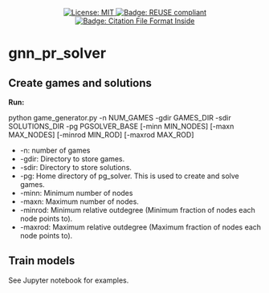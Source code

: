 <!---
SPDX-FileCopyrightText: 2022 German Aerospace Center (DLR)
SPDX-FileContributor: Tobias Hecking <tobias.hecking@dlr.de>
SPDX-FileContributor: Alexander Weinert <alexander.weinert@dlr.de>

SPDX-License-Identifier: CC-BY-NC-ND-3.0
-->

<p align="center">
  <a href="https://github.com/dlr-sc/gitlab2prov/blob/master/LICENSE">
    <img alt="License: MIT" src="https://img.shields.io/badge/license-MIT-yellow.svg" target="_blank" />
  </a>
  <a href="https://citation-file-format.github.io/">
    <img alt="Badge: REUSE compliant" src="https://img.shields.io/reuse/compliance/github.com/DLR-SC/gnn_pr_solver" target="_blank" />
  </a>
  <a href="https://citation-file-format.github.io/">
    <img alt="Badge: Citation File Format Inside" src="https://img.shields.io/badge/-citable%20software-green" target="_blank" />
  </a>
</p>

# gnn_pr_solver

## Create games and solutions

**Run:** 

python game_generator.py -n NUM_GAMES -gdir GAMES_DIR -sdir SOLUTIONS_DIR -pg PGSOLVER_BASE [-minn MIN_NODES]
                             [-maxn MAX_NODES] [-minrod MIN_ROD] [-maxrod MAX_ROD]

- -n: number of games
- -gdir: Directory to store games.
- -sdir: Directory to store solutions.
- -pg: Home directory of pg_solver. This is used to create and solve games.
- -minn: Minimum number of nodes
- -maxn: Maximum number of nodes.
- -minrod: Minimum relative outdegree (Minimum fraction of nodes each node points to).
- -maxrod: Maximum relative outdegree (Maximum fraction of nodes each node points to).

## Train models 

See Jupyter notebook for examples.
